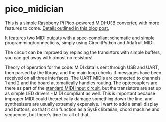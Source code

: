 # pico_midician

This is a simple Raspberry Pi Pico-powered MIDI-USB converter, with more features to come. [Details outlined in this blog post.](https://snikolaj.github.io/electronics-projects/2023/01/08/usb-to-midi.html)

It features two MIDI outputs with a spec-compliant schematic and simple programming/connections, simply using CircuitPython and Adafruit MIDI.

The circuit can be improved by replacing the transistors with simple buffers, you can get away with almost no resistors!

Theory of operation for the code: MIDI data is sent through USB and UART, then parsed by the library, and the main loop checks if messages have been received on all three interfaces.
The UART MIDIs are connected to channels 1 and 2 and the board automatically handles routing. 
The optocouplers are there as part of the [standard MIDI input circuit](https://learn.sparkfun.com/tutorials/midi-tutorial/hardware--electronic-implementation), but the transistors are set up as simple LED drivers - MIDI compliant as well. This is important because improper MIDI could theoretically damage something down the line, and synthesizers are usually extremely expensive.
I want to add a small display and buttons, so that it can function as a SysEx librarian, chord machine and sequencer, but there's time for all of that.
